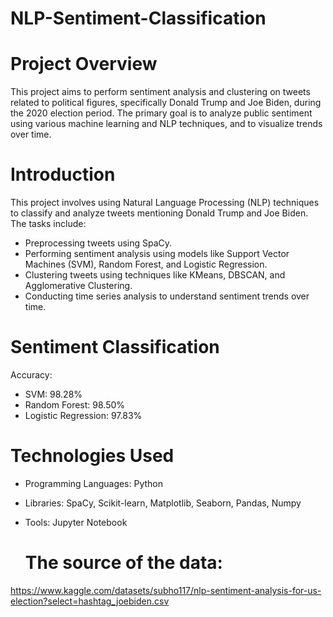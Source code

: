 # NLP-Sentiment-Classification

# Project Overview
This project aims to perform sentiment analysis and clustering on tweets related to political figures, specifically Donald Trump and Joe Biden, during the 2020 election period. The primary goal is to analyze public sentiment using various machine learning and NLP techniques, and to visualize trends over time.

# Introduction
This project involves using Natural Language Processing (NLP) techniques to classify and analyze tweets mentioning Donald Trump and Joe Biden. The tasks include:

* Preprocessing tweets using SpaCy.
* Performing sentiment analysis using models like Support Vector Machines (SVM), Random Forest, and Logistic Regression.
* Clustering tweets using techniques like KMeans, DBSCAN, and Agglomerative Clustering.
* Conducting time series analysis to understand sentiment trends over time.


# Sentiment Classification
Accuracy:
* SVM: 98.28%
* Random Forest: 98.50%
* Logistic Regression: 97.83%

# Technologies Used
* Programming Languages: Python
* Libraries: SpaCy, Scikit-learn, Matplotlib, Seaborn, Pandas, Numpy
* Tools: Jupyter Notebook

  # The source of the data:
https://www.kaggle.com/datasets/subho117/nlp-sentiment-analysis-for-us-election?select=hashtag_joebiden.csv

